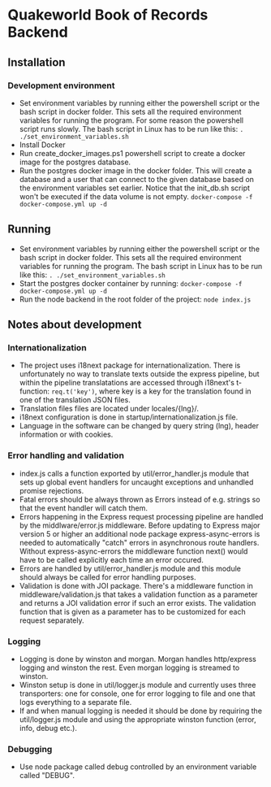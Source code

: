 # Quakeworld Book of Records Backend
## Installation
### Development environment
- Set environment variables by running either the powershell script or the bash script in docker folder. This sets all the required environment variables for running the program. For some reason the powershell script runs slowly. The bash script in Linux has to be run like this:
`. ./set_environment_variables.sh`
- Install Docker
- Run create_docker_images.ps1 powershell script to create a docker image for the postgres database.
- Run the postgres docker image in the docker folder. This will create a database and a user that can connect to the given database based on the environment variables set earlier. Notice that the init_db.sh script won't be executed if the data volume is not empty.
`docker-compose -f docker-compose.yml up -d`

## Running
- Set environment variables by running either the powershell script or the bash script in docker folder. This sets all the required environment variables for running the program. The bash script in Linux has to be run like this:
`. ./set_environment_variables.sh`
- Start the postgres docker container by running:
`docker-compose -f docker-compose.yml up -d`
- Run the node backend in the root folder of the project:
`node index.js`

## Notes about development
### Internationalization
- The project uses i18next package for internationalization. There is unfortunately no way to translate texts outside the express pipeline, but within the pipeline translatations are accessed through i18next's t-function:
`req.t('key')`, 
where key is a key for the translation found in one of the translation JSON files. 
- Translation files files are located under locales/{lng}/.
- i18next configuration is done in startup/internationalization.js file.
- Language in the software can be changed by query string (lng), header information or with cookies.

### Error handling and validation
- index.js calls a function exported by util/error_handler.js module that sets up global event handlers for uncaught exceptions and unhandled promise rejections.
- Fatal errors should be always thrown as Errors instead of e.g. strings so that the event handler will catch them.
- Errors happening in the Express request processing pipeline are handled by the middlware/error.js middleware. Before updating to Express major version 5 or higher an additional node package express-async-errors is needed to automatically "catch" errors in asynchronous route handlers. Without express-async-errors the middleware function next() would have to be called explicitly each time an error occured.
- Errors are handled by util/error_handler.js module and this module should always be called for error handling purposes.
- Validation is done with JOI package. There's a middleware function in middleware/validation.js that takes a validation function as a parameter and returns a JOI validation error if such an error exists. The validation function that is given as a parameter has to be customized for each request separately.

### Logging
- Logging is done by winston and morgan. Morgan handles http/express logging and winston the rest. Even morgan logging is streamed to winston.
- Winston setup is done in util/logger.js module and currently uses three transporters: one for console, one for error logging to file and one that logs everything to a separate file.
- If and when manual logging is needed it should be done by requiring the util/logger.js module and using the appropriate winston function (error, info, debug etc.).

### Debugging
- Use node package called debug controlled by an environment variable called "DEBUG".